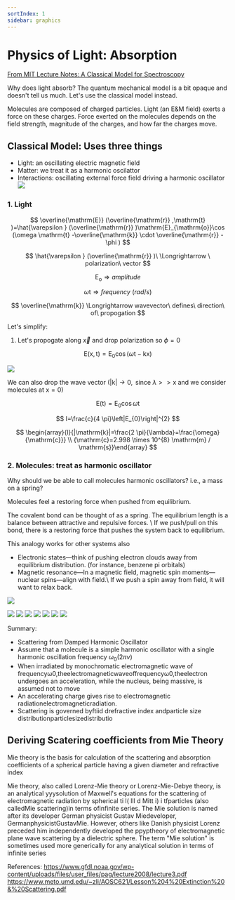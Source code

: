 ```yaml
---
sortIndex: 1
sidebar: graphics
---
```


# Physics of Light: Absorption

[From MIT Lecture Notes: A Classical Model for Spectroscopy](https://ocw.mit.edu/courses/chemistry/5-33-advanced-chemical-experimentation-and-instrumentation-fall-2007/lecture-notes/classicalspec.pdf)

Why does light absorb? The quantum mechanical model is a bit opaque and doesn't tell us much. Let's use the classical model instead.

Molecules are composed of charged particles. Light (an E&M field) exerts a force on these charges. Force exerted on the molecules depends on the field strength, magnitude of the charges, and how far the charges move.

## **Classical Model:** Uses three things

- Light: an oscillating electric magnetic field
- Matter: we treat it as a harmonic oscilattor
- Interactions: oscillating external force field driving a harmonic oscillator
  ![](../assets/why-molecules-absorb.png)

### 1. Light

$$
\overline{\mathrm{E}} (\overline{\mathrm{r}} ,\mathrm{t} )=\hat{\varepsilon } (\overline{\mathrm{r}} )\mathrm{E}_{\mathrm{o}}\cos (\omega \mathrm{t} -\overline{\mathrm{k}} \cdot \overline{\mathrm{r}} -\phi )
$$

$$
\hat{\varepsilon } (\overline{\mathrm{r}} )\ \Longrightarrow \ polarization\ vector
$$

$$
\mathrm{E}_{\mathrm{o}} \Longrightarrow amplitude
$$

$$
\omega \mathrm{t} \Longrightarrow frequency\ ( rad/s)
$$

$$
\overline{\mathrm{k}} \Longrightarrow wavevector\ defines\ direction\ of\ propogation
$$

Let's simplify:

1. Let's propogate along $\vec{x}$ and drop polarization so $\phi=0$

$$
\mathrm{E}(\mathrm{x}, \mathrm{t})=\mathrm{E}_{0} \cos (\omega \mathrm{t}-\mathrm{kx})
$$

![](../assets/light-oscillation-in-space.png)

We can also drop the wave vector $(|\mathrm{k}| \rightarrow 0, \text { since } \lambda>>\mathrm{x} \text { and we consider molecules at } \mathrm{x}=0)$

$$
\mathrm{E}(\mathrm{t})=\mathrm{E}_{0} \cos \omega \mathrm{t}
$$

$$
I=\frac{c}{4 \pi}\left|E_{0}\right|^{2}
$$

$$
\begin{array}{l}{|\mathrm{k}|=\frac{2 \pi}{\lambda}=\frac{\omega}{\mathrm{c}}} \\ {\mathrm{c}=2.998 \times 10^{8} \mathrm{m} / \mathrm{s}}\end{array}
$$

### 2. Molecules: treat as harmonic oscillator

Why should we be able to call molecules harmonic oscillators?  i.e., a mass on a spring?

Molecules feel a restoring force when pushed from equilibrium.

The covalent bond can be thought of as a spring.  The equilibrium length is a balance between attractive and repulsive forces. \\
If we push/pull on this bond, there is a restoring force that pushes the system back to equilibrium.

This analogy works for other systems also

- Electronic states—think of pushing electron clouds away from equilibrium distribution. (for instance, benzene pi orbitals)
- Magnetic resonance—In a magnetic field, magnetic spin moments—nuclear spins—align with field.\\
  If we push a spin away from field, it will want to relax back.

![](../assets/classic-eq-of-harmonic-oscillation.png)

![](../assets/draft-physics-absorption-derivation1.png)
![](../assets/draft-physics-absorption-derivation2.png)
![](../assets/draft-physics-absorption-derivation3.png)
![](../assets/draft-physics-absorption-derivation4.png)
![](../assets/draft-physics-absorption-derivation5.png)
![](../assets/draft-physics-absorption-derivation6.png)
![](../assets/draft-physics-absorption-derivation7.png)

Summary:

- Scattering from Damped Harmonic Oscillator
- Assume that a molecule is a simple harmonic oscillator with a single harmonic oscillation frequency $\omega_{0}(2 \pi v)$
- When irradiated by monochromatic electromagnetic wave of frequencyω0,theelectromagneticwaveoffrequencyω0,theelectron undergoes an acceleration, while the nucleus, being massive, is assumed not to move
- An accelerating charge gives rise to electromagnetic radiationelectromagneticradiation.
- Scattering is governed byftiid    drefractive index andparticle size distributionparticlesizedistributio

## Deriving Scatering coefficients from Mie Theory

Mie theory is the basis for calculation of the scattering and absorption coefficients of a spherical particle having a given diameter and refractive index

Mie theory, also called Lorenz-Mie theory or Lorenz-Mie-Debye theory, is an analytical yyysolution of Maxwell's equations for the scattering of electromagnetic radiation by spherical ti  l(  lll  d Mitt   i) i   tfparticles (also calledMie scattering)in terms ofinfinite series. The Mie solution is named after its developer  German physicist Gustav Miedeveloper, GermanphysicistGustavMie. However, others like Danish physicist Lorenz preceded him independently developed the ppyptheory of electromagnetic plane wave scattering by a dielectric sphere. The term "Mie solution" is sometimes used more generically for any analytical solution in terms of infinite series

References:
<https://www.gfdl.noaa.gov/wp-content/uploads/files/user_files/pag/lecture2008/lecture3.pdf>
<https://www.meto.umd.edu/~zli/AOSC621/Lesson%204%20Extinction%20&%20Scattering.pdf>

